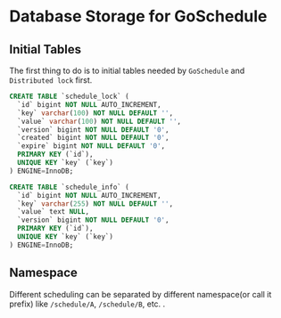 # Database Storage for GoSchedule

## Initial Tables

The first thing to do is to initial tables needed by `GoSchedule` and `Distributed lock` first.

```sql
CREATE TABLE `schedule_lock` (
  `id` bigint NOT NULL AUTO_INCREMENT,
  `key` varchar(100) NOT NULL DEFAULT '',
  `value` varchar(100) NOT NULL DEFAULT '',
  `version` bigint NOT NULL DEFAULT '0',
  `created` bigint NOT NULL DEFAULT '0',
  `expire` bigint NOT NULL DEFAULT '0',
  PRIMARY KEY (`id`),
  UNIQUE KEY `key` (`key`)
) ENGINE=InnoDB;

CREATE TABLE `schedule_info` (
  `id` bigint NOT NULL AUTO_INCREMENT,
  `key` varchar(255) NOT NULL DEFAULT '',
  `value` text NULL,
  `version` bigint NOT NULL DEFAULT '0',
  PRIMARY KEY (`id`),
  UNIQUE KEY `key` (`key`)
) ENGINE=InnoDB;
```

## Namespace

Different scheduling can be separated by different namespace(or call it prefix) like `/schedule/A`, `/schedule/B`, etc. .
